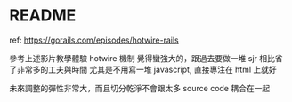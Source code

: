 # README

ref: https://gorails.com/episodes/hotwire-rails

參考上述影片教學體驗 hotwire 機制
覺得蠻強大的，跟過去要做一堆 sjr 相比省了非常多的工夫與時間
尤其是不用寫一堆 javascript, 直接專注在 html 上就好

未來調整的彈性非常大，而且切分乾淨不會跟太多 source code 耦合在一起
